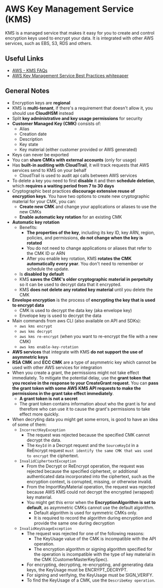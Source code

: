 # AWS Key Management Service (KMS)
KMS is a managed service that makes it easy for you to create and control encryption keys used to encrypt your data. It is integrated with other AWS services, such as EBS, S3, RDS and others.

## Useful Links
- [AWS - KMS FAQs](https://aws.amazon.com/kms/faqs/)
- [AWS Key Management Service Best Practices whitepaper](https://d0.awsstatic.com/whitepapers/aws-kms-best-practices.pdf)

## General Notes
- Encryption keys are **regional**
- KMS is **multi-tenant**, if there's a requirement that doesn't allow it, you should use **CloudHSM** instead
- Split **key administrative and key usage permissions** for security
- **Customer Managed Key (CMK)** consists of:
    - Alias
    - Creation date
    - Description
    - Key state
    - Key material (either customer provided or AWS generated)
- Keys can never be exported
- You can **share CMKs with external accounts** (only for usage)
- Has **built-in auditing with CloudTrail**, it will track requests that AWS services send to KMS on your behalf
    - CloudTrail is used to audit api calls between AWS services
- To delete a key you need to first **disable** it and then **schedule deletion**, which **requires a waiting period from 7 to 30 days**
- Cryptographic best practices **discourage extensive reuse of encryption keys**. You have two options to create new cryptographic material for your CMK, you can:
    - **Create new CMK** and change your applications or aliases to use the new CMKs
    - **Enable automatic key rotation** for an existing CMK
- **Automatic key rotation**
    - Benefits:
        - **The properties of the key**, including its key ID, key ARN, region, policies, and permissions, **do not change when the key is rotated**
        - You do not need to change applications or aliases that refer to the CMK ID or ARN
        - After you enable key rotation, KMS **rotates the CMK automatically every year**. You don't need to remember or schedule the update.
    - Is **disabled by default**
    - KMS **saves the CMK's older cryptographic material in perpetuity** so it can be used to decrypt data that it encrypted. 
    - KMS **does not delete any rotated key material** until you delete the CMK
- **Envelope encryption** is the process of **encrypting the key that is used to encrypt data**
    - CMK is used to decrypt the data key (aka envelope key)
    - Envelope key is used to decrypt the data
- Main commands from aws CLI (also available on API and SDKs):
    - `aws kms encrypt`
    - `aws kms decrypt`
    - `aws kms re-encrypt` (when you want to re-encrypt the file with a new CMK)
    - `aws kms enable-key-rotation`
- **AWS services** that integrate with KMS **do not support the use of asymmetric keys**
- **RSA CMK** and **ECC CMK** are a type of asymmetric key which cannot be used with other AWS services for integration
- When you create a grant, the permissions might not take effect immediately. To mitigate the potential delay, use the **grant token that you receive in the response to your CreateGrant request**. You can **pass the grant token with some AWS KMS API requests to make the permissions in the grant take effect immediately**.
    - **A grant token is not a secret**
    - The grant token contains information about who the grant is for and therefore who can use it to cause the grant's permissions to take effect more quickly.
- When decryting data you might get some errors, is good to have an idea of some of them:
    - `IncorrectKeyException`
        - The request was rejected because the specified CMK cannot decrypt the data.
        - The `KeyId` in a Decrypt request and the `SourceKeyId` in a ReEncrypt request `must identify the same CMK that was used to encrypt` the ciphertext.
    - `InvalidCiphertextException`
        - From the Decrypt or ReEncrypt operation, the request was rejected because the specified ciphertext, or additional authenticated data incorporated into the ciphertext, such as the encryption context, is corrupted, missing, or otherwise invalid.
        - From the ImportKeyMaterial operation, the request was rejected because AWS KMS could not decrypt the encrypted (wrapped) key material.
        - You might get this error when the **EncryptionAlgorithm is set to default**, as asymmetric CMKs cannot use the default algorithm.
            - Default algorithm is used for symmetric CMKs only.
            - It is required to record the algorithm during encryption and provide the same one during decryption
    - `InvalidKeyUsageException`
        - The request was rejected for one of the following reasons:
            - The KeyUsage value of the CMK is incompatible with the API operation.
            - The encryption algorithm or signing algorithm specified for the operation is incompatible with the type of key material in the CMK (CustomerMasterKeySpec).
        - For encrypting, decrypting, re-encrypting, and generating data keys, the KeyUsage must be ENCRYPT_DECRYPT.
        - For signing and verifying, the KeyUsage must be SIGN_VERIFY.
        - To find the KeyUsage of a CMK, use the `DescribeKey operation`.